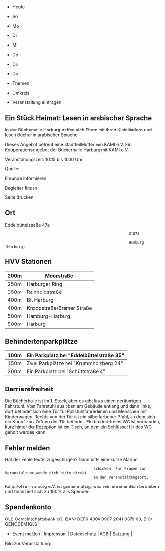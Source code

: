 # 

- Heute
- So
- Mo
- Di
- Mi
- Do
- Do
- Do

- Themen
- Umkreis

- Veranstaltung eintragen

## Ein Stück Heimat: Lesen in arabischer Sprache

<!-- image -->

In der Bücherhalle Harburg treffen sich Eltern mit ihren Kleinkindern und lesen Bücher in arabischer Sprache.

Dieses Angebot betreut eine StadtteilMutter von KAMI e.V.
Ein Kooperationsangebot der Bücherhalle Harburg mit KAMI e.V.

Veranstaltungszeit: 10:15 bis 11:00 Uhr

Quelle:

Freunde informieren

Begleiter finden

Seite drucken

## Ort

Eddelbüttelstraße 47a

				                                            21073 

				                                            Hamburg (Harburg)

## HVV Stationen

| 200m   | Moorstraße                |
|--------|---------------------------|
| 250m   | Harburger Ring            |
| 350m   | Reinholdstraße            |
| 400m   | Bf. Harburg               |
| 400m   | Knoopstraße/Bremer Straße |
| 500m   | Hamburg-Harburg           |
| 500m   | Harburg                   |

## Behindertenparkplätze

| 100m   | Ein Parkplatz bei "Eddelbüttelstraße 35"   |
|--------|--------------------------------------------|
| 150m   | Zwei Parkplätze bei "Krummholzberg 24"     |
| 200m   | Ein Parkplatz bei "Schüttstraße 4"         |

## Barrierefreiheit

Die Bücherhalle ist im 1. Stock, aber es gibt links einen geräumigen Fahrstuhl. Vom Fahrstuhl aus oben am Gebäude entlang und dann links, dort befindet sich eine Tür für RollstuhlfahrerInnen und Menschen mit Kinderwagen! Rechts von der Tür ist ein silberfarbener Pfahl, an dem sich ein Knopf zum Öffnen der Tür befindet. Ein barrierefreies WC ist vorhanden, kurz hinter der Rezeption ist ein Tisch, an dem ein Schlüssel für das WC geholt werden kann.

## Fehler melden

Hat der Fehlerteufel zugeschlagen? Dann bitte eine kurze Mail an
											
											schicken. Für Fragen zur Veranstaltung wende dich bitte direkt
											an den Veranstaltungsort.

Kulturlotse Hamburg e.V. ist gemeinnützig, wird rein ehrenamtlich betrieben und finanziert sich zu 100% aus Spenden.

## Spendenkonto

GLS Gemeinschaftsbank eG, IBAN: DE50 4306 0967 2041 9378 00, BIC: GENODEM1GLS

- Event melden | Impressum | Datenschutz | AGB | Satzung |

Bild zur Veranstaltung:

<!-- image -->